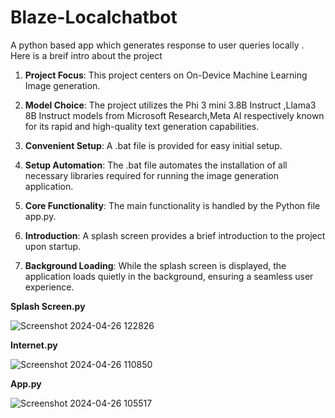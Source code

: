 # Blaze-Localchatbot
A python based app which generates response to user queries locally .
Here is a breif intro about the project 

1. **Project Focus**: This project centers on On-Device Machine Learning Image generation.

2. **Model Choice**: The project utilizes the Phi 3 mini 3.8B Instruct ,Llama3 8B Instruct models from Microsoft Research,Meta AI respectively known for its rapid and high-quality text generation capabilities.

3. **Convenient Setup**: A .bat file is provided for easy initial setup.

4. **Setup Automation**: The .bat file automates the installation of all necessary libraries required for running the image generation application.

5. **Core Functionality**: The main functionality is handled by the Python file app.py.

6. **Introduction**: A splash screen provides a brief introduction to the project upon startup.

7. **Background Loading**: While the splash screen is displayed, the application loads quietly in the background, ensuring a seamless user experience.
   
**Splash Screen.py**

![Screenshot 2024-04-26 122826](https://github.com/SreevadanMulugu/Blaze-Localchatbot/assets/64011908/1aa4f507-afb7-446b-9f50-632c11988a3f)


 
**Internet.py**

![Screenshot 2024-04-26 110850](https://github.com/SreevadanMulugu/Blaze-Localchatbot/assets/64011908/41d2b111-1a6e-462f-9b9d-34139793742a)


**App.py**


![Screenshot 2024-04-26 105517](https://github.com/SreevadanMulugu/Blaze-Localchatbot/assets/64011908/bfb00b3f-bef9-4887-99f2-06b8a6bc37f0)


